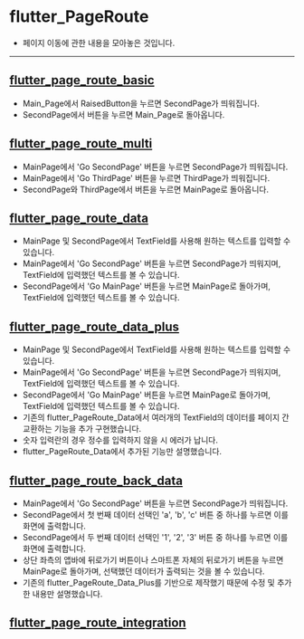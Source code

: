# flutter_PageRoute

- 페이지 이동에 관한 내용을 모아놓은 것입니다.

-----------------------

## [flutter_page_route_basic](https://github.com/OOGEE/Flutter/tree/master/flutter_PageRoute/flutter_page_route_basic)

- Main_Page에서 RaisedButton을 누르면 SecondPage가 띄워집니다.
- SecondPage에서 버튼을 누르면 Main_Page로 돌아옵니다.

## [flutter_page_route_multi](https://github.com/OOGEE/Flutter/tree/master/flutter_PageRoute/flutter_page_route_multi)

- MainPage에서 'Go SecondPage' 버튼을 누르면 SecondPage가 띄워집니다.
- MainPage에서 'Go ThirdPage' 버튼을 누르면 ThirdPage가 띄워집니다.
- SecondPage와 ThirdPage에서 버튼을 누르면 MainPage로 돌아옵니다.

## [flutter_page_route_data](https://github.com/OOGEE/Flutter/tree/master/flutter_PageRoute/flutter_page_route_data)

- MainPage 및 SecondPage에서 TextField를 사용해 원하는 텍스트를 입력할 수 있습니다.
- MainPage에서 'Go SecondPage' 버튼을 누르면 SecondPage가 띄워지며, TextField에 입력했던 텍스트를 볼 수 있습니다.
- SecondPage에서 'Go MainPage' 버튼을 누르면 MainPage로 돌아가며, TextField에 입력했던 텍스트를 볼 수 있습니다.

## [flutter_page_route_data_plus](https://github.com/OOGEE/Flutter/tree/master/flutter_PageRoute/flutter_page_route_data_plus)

- MainPage 및 SecondPage에서 TextField를 사용해 원하는 텍스트를 입력할 수 있습니다.
- MainPage에서 'Go SecondPage' 버튼을 누르면 SecondPage가 띄워지며, TextField에 입력했던 텍스트를 볼 수 있습니다.
- SecondPage에서 'Go MainPage' 버튼을 누르면 MainPage로 돌아가며, TextField에 입력했던 텍스트를 볼 수 있습니다.
- 기존의 flutter_PageRoute_Data에서 여러개의 TextField의 데이터를 페이지 간 교환하는 기능을 추가 구현했습니다.
- 숫자 입력란의 경우 정수를 입력하지 않을 시 에러가 납니다.
- flutter_PageRoute_Data에서 추가된 기능만 설명했습니다.

## [flutter_page_route_back_data](https://github.com/OOGEE/Flutter/tree/master/flutter_PageRoute/flutter_page_route_back_data)

- MainPage에서 'Go SecondPage' 버튼을 누르면 SecondPage가 띄워집니다.
- SecondPage에서 첫 번째 데이터 선택인 'a', 'b', 'c' 버튼 중 하나를 누르면 이를 화면에 출력합니다.
- SecondPage에서 두 번째 데이터 선택인 '1', '2', '3' 버튼 중 하나를 누르면 이를 화면에 출력합니다.
- 상단 좌측의 앱바에 뒤로가기 버튼이나 스마트폰 자체의 뒤로가기 버튼을 누르면 MainPage로 돌아가며, 선택했던 데이터가 출력되는 것을 볼 수 있습니다.
- 기존의 flutter_PageRoute_Data_Plus를 기반으로 제작했기 때문에 수정 및 추가한 내용만 설명했습니다.

## [flutter_page_route_integration](https://github.com/OOGEE/Flutter/tree/master/flutter_PageRoute/flutter_page_route_integration)